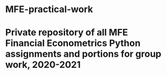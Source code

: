 # MFE-practical-work

# Private repository of all MFE Financial Econometrics Python assignments and portions for group work, 2020-2021
